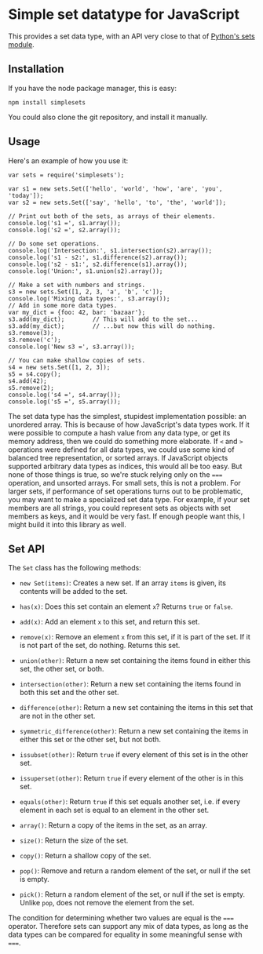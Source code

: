 Simple set datatype for JavaScript
==========

This provides a set data type, with an API very close to that of [Python's sets module](http://docs.python.org/library/sets.html).

Installation
----------

If you have the node package manager, this is easy:

    npm install simplesets

You could also clone the git repository, and install it manually.

Usage
----------

Here's an example of how you use it:

    var sets = require('simplesets');
    
    var s1 = new sets.Set(['hello', 'world', 'how', 'are', 'you', 'today']);
    var s2 = new sets.Set(['say', 'hello', 'to', 'the', 'world']);
    
    // Print out both of the sets, as arrays of their elements.
    console.log('s1 =', s1.array());
    console.log('s2 =', s2.array());
    
    // Do some set operations.
    console.log('Intersection:', s1.intersection(s2).array());
    console.log('s1 - s2:', s1.difference(s2).array());
    console.log('s2 - s1:', s2.difference(s1).array());
    console.log('Union:', s1.union(s2).array());
    
    // Make a set with numbers and strings.
    s3 = new sets.Set([1, 2, 3, 'a', 'b', 'c']);
    console.log('Mixing data types:', s3.array());
    // Add in some more data types.
    var my_dict = {foo: 42, bar: 'bazaar'};
    s3.add(my_dict);		// This will add to the set...
    s3.add(my_dict);		// ...but now this will do nothing.
    s3.remove(3);
    s3.remove('c');
    console.log('New s3 =', s3.array());
    
    // You can make shallow copies of sets.
    s4 = new sets.Set([1, 2, 3]);
    s5 = s4.copy();
    s4.add(42);
    s5.remove(2);
    console.log('s4 =', s4.array());
    console.log('s5 =', s5.array());
    
The set data type has the simplest, stupidest implementation possible: an unordered array. This is because of how JavaScript's data types work. If it were possible to compute a hash value from any data type, or get its memory address, then we could do something more elaborate. If `<` and `>` operations were defined for all data types, we could use some kind of balanced tree representation, or sorted arrays. If JavaScript objects supported arbitrary data types as indices, this would all be too easy. But none of those things is true, so we're stuck relying only on the `===` operation, and unsorted arrays. For small sets, this is not a problem. For larger sets, if performance of set operations turns out to be problematic, you may want to make a specialized set data type. For example, if your set members are all strings, you could represent sets as objects with set members as keys, and it would be very fast. If enough people want this, I might build it into this library as well.

Set API
----------

The `Set` class has the following methods:

* `new Set(items)`: Creates a new set. If an array `items` is given, its contents will be added to the set.

* `has(x)`: Does this set contain an element `x`? Returns `true` or `false`.

* `add(x)`: Add an element `x` to this set, and return this set.

* `remove(x)`: Remove an element `x` from this set, if it is part of the set. If it is not part of the set, do nothing. Returns this set.

* `union(other)`: Return a new set containing the items found in either this set, the other set, or both.

* `intersection(other)`: Return a new set containing the items found in both this set and the other set.

* `difference(other)`: Return a new set containing the items in this set that are not in the other set.

* `symmetric_difference(other)`: Return a new set containing the items in either this set or the other set, but not both.

* `issubset(other)`: Return `true` if every element of this set is in the other set.

* `issuperset(other)`: Return `true` if every element of the other is in this set.

* `equals(other)`: Return `true` if this set equals another set, i.e. if every element in each set is equal to an element in the other set.

* `array()`: Return a copy of the items in the set, as an array.

* `size()`: Return the size of the set.

* `copy()`: Return a shallow copy of the set.

* `pop()`: Remove and return a random element of the set, or null if the set is empty.

* `pick()`: Return a random element of the set, or null if the set is empty. Unlike `pop`, does not remove the element from the set.

The condition for determining whether two values are equal is the `===` operator. Therefore sets can support any mix of data types, as long as the data types can be compared for equality in some meaningful sense with `===`.
